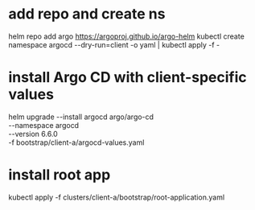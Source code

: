 # add repo and create ns
helm repo add argo https://argoproj.github.io/argo-helm
kubectl create namespace argocd --dry-run=client -o yaml | kubectl apply -f -

# install Argo CD with client-specific values
helm upgrade --install argocd argo/argo-cd \
  --namespace argocd \
  --version 6.6.0 \
  -f bootstrap/client-a/argocd-values.yaml

# install root app
kubectl apply -f clusters/client-a/bootstrap/root-application.yaml
